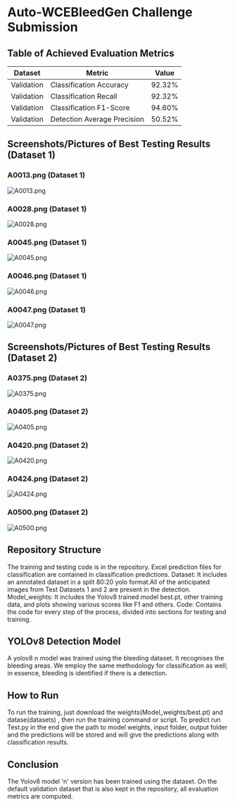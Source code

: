 # Auto-WCEBleedGen Challenge Submission

## Table of Achieved Evaluation Metrics

| Dataset    | Metric                                  | Value            |
| ---------- | --------------------------------------- | ---------------- |
| Validation | Classification Accuracy                 | 92.32%           |
| Validation | Classification Recall                   | 92.32%           |
| Validation | Classification F1-Score                 | 94.60%           |
| Validation | Detection Average Precision             | 50.52%           |

## Screenshots/Pictures of Best Testing Results (Dataset 1)

### A0013.png (Dataset 1)

![A0013.png](Detection/Test_1/A0013.png)

### A0028.png (Dataset 1)

![A0028.png](Detection/Test_1/A0028.png)

### A0045.png (Dataset 1)

![A0045.png](Detection/Test_1/A0045.png)

### A0046.png (Dataset 1)

![A0046.png](Detection/Test_1/A0046.png)

### A0047.png (Dataset 1)

![A0047.png](Detection/Test_1/A0047.png)

<!-- Repeat the pattern for images 3-5 (Dataset 1) -->

## Screenshots/Pictures of Best Testing Results (Dataset 2)

### A0375.png (Dataset 2)

![A0375.png](Detection/Test_2/A0375.png)

### A0405.png (Dataset 2)

![A0405.png](Detection/Test_2/A0405.png)

### A0420.png (Dataset 2)

![A0420.png](Detection/Test_2/A0420.png)

### A0424.png (Dataset 2)

![A0424.png](Detection/Test_2/A0424.png)

### A0500.png (Dataset 2)

![A0500.png](Detection/Test_2/A0500.png)

## Repository Structure

The training and testing code is in the repository. Excel prediction files for classification are contained in classification predictions.
Dataset: It includes an annotated dataset in a split 80:20 yolo format.All of the anticipated images from Test Datasets 1 and 2 are present in the detection.
Model_weights: It includes the Yolov8 trained model best.pt, other training data, and plots showing various scores like F1 and others.
Code: Contains the code for every step of the process, divided into sections for testing and training.

## YOLOv8 Detection Model

A yolov8 n model was trained using the bleeding dataset. It recognises the bleeding areas. We employ the same methodology for classification as well; in essence, bleeding is identified if there is a detection.

## How to Run

To run the training, just download the weights(Model_weights/best.pt) and datase(datasets) , then run the training command or script.
To predict run Test.py in the end give the path to model weights, input folder, output folder and the predictions will be stored and will give the predictions along with classification results.

## Conclusion

The Yolov8 model 'n' version has been trained using the dataset. On the default validation dataset that is also kept in the repository, all evaluation metrics are computed.
